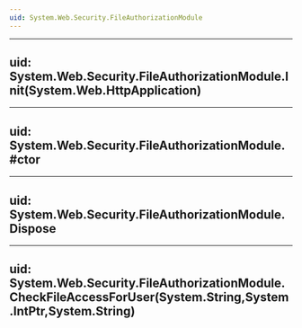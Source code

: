 ```yaml
---
uid: System.Web.Security.FileAuthorizationModule
---
```


---
uid: System.Web.Security.FileAuthorizationModule.Init(System.Web.HttpApplication)
---

---
uid: System.Web.Security.FileAuthorizationModule.#ctor
---

---
uid: System.Web.Security.FileAuthorizationModule.Dispose
---

---
uid: System.Web.Security.FileAuthorizationModule.CheckFileAccessForUser(System.String,System.IntPtr,System.String)
---
